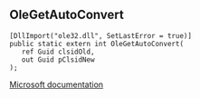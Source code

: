 ## OleGetAutoConvert

```
[DllImport("ole32.dll", SetLastError = true)]
public static extern int OleGetAutoConvert(
   ref Guid clsidOld,
   out Guid pClsidNew
);
```

[Microsoft documentation](https://docs.microsoft.com/en-us/windows/win32/api/ole2/nf-ole2-olegetautoconvert)
